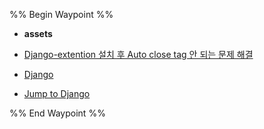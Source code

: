 %% Begin Waypoint %%
- **assets**

- [Django-extention 설치 후  Auto close tag 안 되는 문제 해결](./Django-extention%20%EC%84%A4%EC%B9%98%20%ED%9B%84%20%20Auto%20close%20tag%20%EC%95%88%20%EB%90%98%EB%8A%94%20%EB%AC%B8%EC%A0%9C%20%ED%95%B4%EA%B2%B0.md)
- [Django](./Django.md)
- [Jump to Django](./Jump%20to%20Django.md)

%% End Waypoint %%
